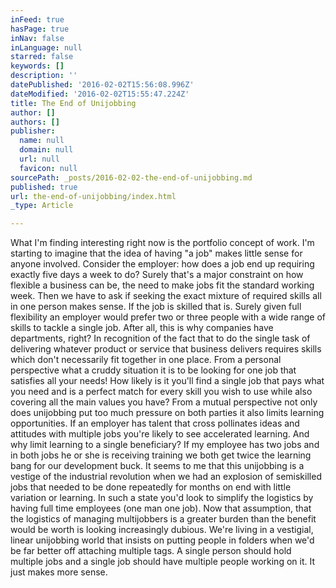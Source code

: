 ```yaml
---
inFeed: true
hasPage: true
inNav: false
inLanguage: null
starred: false
keywords: []
description: ''
datePublished: '2016-02-02T15:56:08.996Z'
dateModified: '2016-02-02T15:55:47.224Z'
title: The End of Unijobbing
author: []
authors: []
publisher:
  name: null
  domain: null
  url: null
  favicon: null
sourcePath: _posts/2016-02-02-the-end-of-unijobbing.md
published: true
url: the-end-of-unijobbing/index.html
_type: Article

---
```

What I'm finding interesting right now is the portfolio concept of work. I'm starting to imagine that the idea of having "a job" makes little sense for anyone involved. 
Consider the employer: how does a job end up requiring exactly five days a week to do? Surely that's a major constraint on how flexible a business can be, the need to make jobs fit the standard working week. 
Then we have to ask if seeking the exact mixture of required skills all in one person makes sense. If the job is skilled that is. Surely given full flexibility an employer would prefer two or three people with a wide range of skills to tackle a single job. After all, this is why companies have departments, right? In recognition of the fact that to do the single task of delivering whatever product or service that business delivers requires skills which don't necessarily fit together in one place. 
From a personal perspective what a cruddy situation it is to be looking for one job that satisfies all your needs! How likely is it you'll find a single job that pays what you need and is a perfect match for every skill you wish to use while also covering all the main values you have? 
From a mutual perspective not only does unijobbing put too much pressure on both parties it also limits learning opportunities. If an employer has talent that cross pollinates ideas and attitudes with multiple jobs you're likely to see accelerated learning. And why limit learning to a single beneficiary? If my employee has two jobs and in both jobs he or she is receiving training we both get twice the learning bang for our development buck.
It seems to me that this unijobbing is a vestige of the industrial revolution when we had an explosion of semiskilled jobs that needed to be done repeatedly for months on end with little variation or learning. In such a state you'd look to simplify the logistics by having full time employees (one man one job). Now that assumption, that the logistics of managing multijobbers is a greater burden than the benefit would be worth is looking increasingly dubious. 
We're living in a vestigial, linear unijobbing world that insists on putting people in folders when we'd be far better off attaching multiple tags. A single person should hold multiple jobs and a single job should have multiple people working on it. It just makes more sense.
